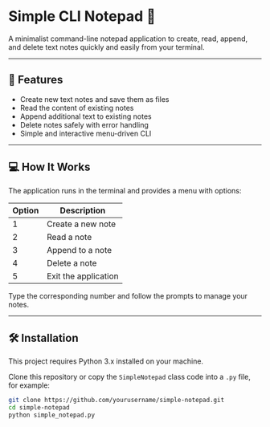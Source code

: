 # Simple CLI Notepad 📝

A minimalist command-line notepad application to create, read, append, and delete text notes quickly and easily from your terminal.

---

## 🚀 Features

- Create new text notes and save them as files
- Read the content of existing notes
- Append additional text to existing notes
- Delete notes safely with error handling
- Simple and interactive menu-driven CLI

---

## 💻 How It Works

The application runs in the terminal and provides a menu with options:

| Option | Description                |
|--------|----------------------------|
| 1      | Create a new note          |
| 2      | Read a note                |
| 3      | Append to a note           |
| 4      | Delete a note              |
| 5      | Exit the application       |

Type the corresponding number and follow the prompts to manage your notes.

---

## 🛠 Installation

This project requires Python 3.x installed on your machine.

Clone this repository or copy the `SimpleNotepad` class code into a `.py` file, for example:

```bash
git clone https://github.com/yourusername/simple-notepad.git
cd simple-notepad
python simple_notepad.py
